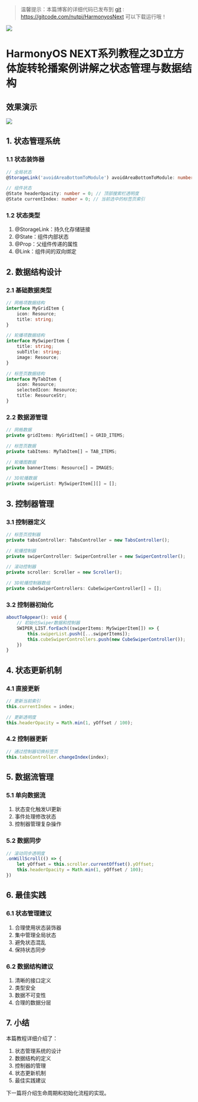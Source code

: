 > 温馨提示：本篇博客的详细代码已发布到 [git](https://gitcode.com/nutpi/HarmonyosNext) : https://gitcode.com/nutpi/HarmonyosNext 可以下载运行哦！

![](../images/img_076595a4.png)

# HarmonyOS NEXT系列教程之3D立方体旋转轮播案例讲解之状态管理与数据结构
## 效果演示

![](../images/img_bd851d39.png)

## 1. 状态管理系统

### 1.1 状态装饰器
```typescript
// 全局状态
@StorageLink('avoidAreaBottomToModule') avoidAreaBottomToModule: number = 0;

// 组件状态
@State headerOpacity: number = 0; // 顶部搜索栏透明度
@State currentIndex: number = 0; // 当前选中的标签页索引
```

### 1.2 状态类型
1. @StorageLink：持久化存储链接
2. @State：组件内部状态
3. @Prop：父组件传递的属性
4. @Link：组件间的双向绑定

## 2. 数据结构设计

### 2.1 基础数据类型
```typescript
// 网格项数据结构
interface MyGridItem {
    icon: Resource;
    title: string;
}

// 轮播项数据结构
interface MySwiperItem {
    title: string;
    subTitle: string;
    image: Resource;
}

// 标签页数据结构
interface MyTabItem {
    icon: Resource;
    selectedIcon: Resource;
    title: ResourceStr;
}
```

### 2.2 数据源管理
```typescript
// 网格数据
private gridItems: MyGridItem[] = GRID_ITEMS;

// 标签页数据
private tabItems: MyTabItem[] = TAB_ITEMS;

// 轮播图数据
private bannerItems: Resource[] = IMAGES;

// 3D轮播数据
private swiperList: MySwiperItem[][] = [];
```

## 3. 控制器管理

### 3.1 控制器定义
```typescript
// 标签页控制器
private tabsController: TabsController = new TabsController();

// 轮播控制器
private swiperController: SwiperController = new SwiperController();

// 滚动控制器
private scroller: Scroller = new Scroller();

// 3D轮播控制器数组
private cubeSwiperControllers: CubeSwiperController[] = [];
```

### 3.2 控制器初始化
```typescript
aboutToAppear(): void {
    // 初始化Swiper数据和控制器
    SWIPER_LIST.forEach((swiperItems: MySwiperItem[]) => {
        this.swiperList.push([...swiperItems]);
        this.cubeSwiperControllers.push(new CubeSwiperController());
    })
}
```

## 4. 状态更新机制

### 4.1 直接更新
```typescript
// 更新当前索引
this.currentIndex = index;

// 更新透明度
this.headerOpacity = Math.min(1, yOffset / 100);
```

### 4.2 控制器更新
```typescript
// 通过控制器切换标签页
this.tabsController.changeIndex(index);
```

## 5. 数据流管理

### 5.1 单向数据流
1. 状态变化触发UI更新
2. 事件处理修改状态
3. 控制器管理复杂操作

### 5.2 数据同步
```typescript
// 滚动同步透明度
.onWillScroll(() => {
    let yOffset = this.scroller.currentOffset().yOffset;
    this.headerOpacity = Math.min(1, yOffset / 100);
})
```

## 6. 最佳实践

### 6.1 状态管理建议
1. 合理使用状态装饰器
2. 集中管理全局状态
3. 避免状态混乱
4. 保持状态同步

### 6.2 数据结构建议
1. 清晰的接口定义
2. 类型安全
3. 数据不可变性
4. 合理的数据分层

## 7. 小结

本篇教程详细介绍了：
1. 状态管理系统的设计
2. 数据结构的定义
3. 控制器的管理
4. 状态更新机制
5. 最佳实践建议

下一篇将介绍生命周期和初始化流程的实现。
